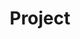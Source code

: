 ---
title: 'Project'
layout: category
permalink: /project/
taxonomy: project
author_profile: true
sidebar_main: true
---